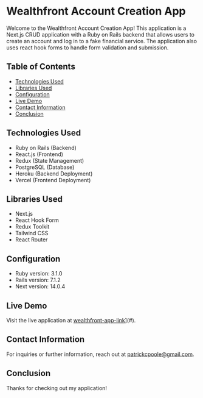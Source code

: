 # Wealthfront Account Creation App

Welcome to the Wealthfront Account Creation App! This application is a Next.js CRUD application with a Ruby on Rails backend that allows users to create an account and log in to a fake financial service. The application also uses react hook forms to handle form validation and submission.

## Table of Contents

- [Technologies Used](#technologies-used)
- [Libraries Used](#libraries-used)
- [Configuration](#configuration)
- [Live Demo](#live-demo)
- [Contact Information](#contact-information)
- [Conclusion](#conclusion)


## Technologies Used
- Ruby on Rails (Backend)
- React.js (Frontend)
- Redux (State Management)
- PostgreSQL (Database)
- Heroku (Backend Deployment)
- Vercel (Frontend Deployment)

## Libraries Used
- Next.js
- React Hook Form
- Redux Toolkit
- Tailwind CSS
- React Router

## Configuration
- Ruby version: 3.1.0
- Rails version: 7.1.2
- Next version: 14.0.4


## Live Demo
Visit the live application at [wealthfront-app-link](https://wealthfront-account-creation.vercel.app/login)](#).

## Contact Information
For inquiries or further information, reach out at [patrickcpoole@gmail.com](mailto:patrickcpoole@gmail.com).

## Conclusion
Thanks for checking out my application! 
